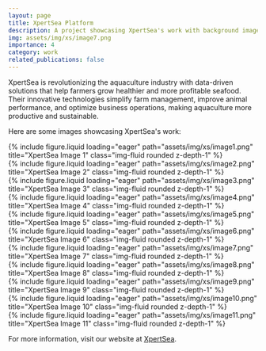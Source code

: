 ```yaml
---
layout: page
title: XpertSea Platform
description: A project showcasing XpertSea's work with background images
img: assets/img/xs/image7.png
importance: 4
category: work
related_publications: false
---
```


XpertSea is revolutionizing the aquaculture industry with data-driven solutions that help farmers grow healthier and more profitable seafood. Their innovative technologies simplify farm management, improve animal performance, and optimize business operations, making aquaculture more productive and sustainable.

Here are some images showcasing XpertSea's work:

<div class="row">
    <div class="col-sm mt-3 mt-md-0">
        {% include figure.liquid loading="eager" path="assets/img/xs/image1.png" title="XpertSea Image 1" class="img-fluid rounded z-depth-1" %}
    </div>
    <div class="col-sm mt-3 mt-md-0">
        {% include figure.liquid loading="eager" path="assets/img/xs/image2.png" title="XpertSea Image 2" class="img-fluid rounded z-depth-1" %}
    </div>
</div>

<div class="row mt-4">
    <div class="col-sm mt-3 mt-md-0">
        {% include figure.liquid loading="eager" path="assets/img/xs/image3.png" title="XpertSea Image 3" class="img-fluid rounded z-depth-1" %}
    </div>
    <div class="col-sm mt-3 mt-md-0">
        {% include figure.liquid loading="eager" path="assets/img/xs/image4.png" title="XpertSea Image 4" class="img-fluid rounded z-depth-1" %}
    </div>
</div>

<div class="row mt-4">
    <div class="col-sm mt-3 mt-md-0">
        {% include figure.liquid loading="eager" path="assets/img/xs/image5.png" title="XpertSea Image 5" class="img-fluid rounded z-depth-1" %}
    </div>
    <div class="col-sm mt-3 mt-md-0">
        {% include figure.liquid loading="eager" path="assets/img/xs/image6.png" title="XpertSea Image 6" class="img-fluid rounded z-depth-1" %}
    </div>
</div>

<div class="row mt-4">
    <div class="col-sm mt-3 mt-md-0">
        {% include figure.liquid loading="eager" path="assets/img/xs/image7.png" title="XpertSea Image 7" class="img-fluid rounded z-depth-1" %}
    </div>
    <div class="col-sm mt-3 mt-md-0">
        {% include figure.liquid loading="eager" path="assets/img/xs/image8.png" title="XpertSea Image 8" class="img-fluid rounded z-depth-1" %}
    </div>
</div>

<div class="row mt-4">
    <div class="col-sm mt-3 mt-md-0">
        {% include figure.liquid loading="eager" path="assets/img/xs/image9.png" title="XpertSea Image 9" class="img-fluid rounded z-depth-1" %}
    </div>
    <div class="col-sm mt-3 mt-md-0">
        {% include figure.liquid loading="eager" path="assets/img/xs/image10.png" title="XpertSea Image 10" class="img-fluid rounded z-depth-1" %}
    </div>
</div>

<div class="row mt-4">
    <div class="col-sm mt-3 mt-md-0">
        {% include figure.liquid loading="eager" path="assets/img/xs/image11.png" title="XpertSea Image 11" class="img-fluid rounded z-depth-1" %}
    </div>
</div>

For more information, visit our website at <a href="https://xpertsea.com">XpertSea</a>.
